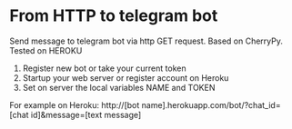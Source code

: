 # From HTTP to telegram bot
Send message to telegram bot via http GET request.
Based on CherryPy. Tested on HEROKU

1. Register new bot or take your current token
2. Startup your web server or register account on Heroku 
3. Set on server the local variables NAME and TOKEN

For example on Heroku:
http://[bot name].herokuapp.com/bot/?chat_id=[chat id]&message=[text message]
